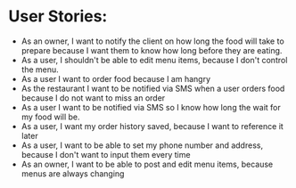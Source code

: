 # User Stories:
- As an owner, I want to notify the client on how long the food will take to prepare because I want them to know how long before they are eating. 
- As a user, I shouldn't be able to edit menu items, because I don't control the menu.
- As a user I want to order food because I am hangry
- As the restaurant I want to be notified via SMS when a user orders food because I do not want to miss an order
- As a user I want to be notified via SMS so I know how long the 
wait for my food will be. 
- As a user, I want my order history saved, because I want to reference it later
- As a user, I want to be able to set my phone number and address, because I don't want to input them every time
- As an owner, I want to be able to post and edit menu items, because menus are always changing
